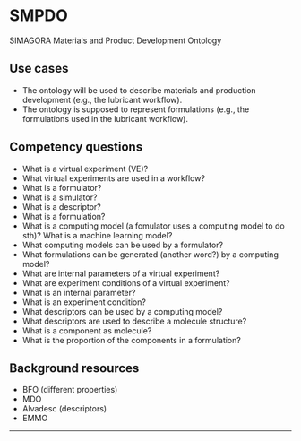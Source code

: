 # SMPDO
SIMAGORA Materials and Product Development Ontology

## Use cases

- The ontology will be used to describe materials and production development (e.g., the lubricant workflow).
- The ontology is supposed to represent formulations (e.g., the formulations used in the lubricant workflow).

## Competency questions

- What is a virtual experiment (VE)?
- What virtual experiments are used in a workflow?
- What is a formulator?
- What is a simulator?
- What is a descriptor?
- What is a formulation?
- What is a computing model (a fomulator uses a computing model to do sth)? What is a machine learning model?
- What computing models can be used by a formulator?
- What formulations can be generated (another word?) by a computing model?
- What are internal parameters of a virtual experiment?
- What are experiment conditions of a virtual experiment?
- What is an internal parameter?
- What is an experiment condition?
- What descriptors can be used by a computing model?
- What descriptors are used to describe a molecule structure?
- What is a component as molecule?
- What is the proportion of the components in a formulation?

## Background resources

- BFO (different properties)
- MDO
- Alvadesc (descriptors)
- EMMO
- ---
